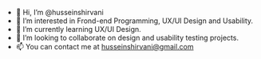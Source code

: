 - 👋 Hi, I’m @husseinshirvani
- 👀 I’m interested in Frond-end Programming, UX/UI Design and Usability.
- 🌱 I’m currently learning UX/UI Design.
- 💞️ I’m looking to collaborate on design and usability testing projects.
- 📫 You can contact me at husseinshirvani@gmail.com
